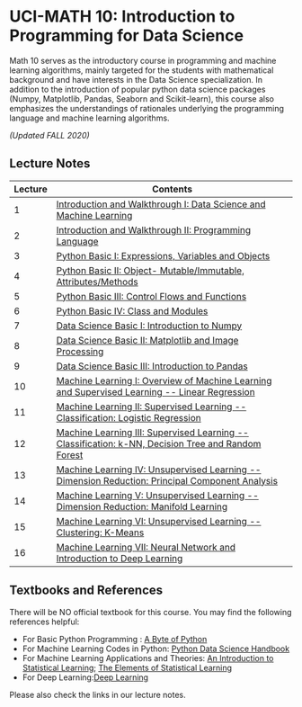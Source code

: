 # UCI-MATH 10: Introduction to Programming for Data Science
Math 10 serves as the introductory course in programming and machine learning algorithms, mainly targeted for the students with mathematical background and have interests in the Data Science specialization. In addition to the introduction of popular python data science packages (Numpy, Matplotlib, Pandas, Seaborn and Scikit-learn), this course also emphasizes the understandings of rationales underlying the programming language and machine learning algorithms.

*(Updated FALL 2020)*

## Lecture Notes
**Lecture** | **Contents**
------------| --------------
1 | [Introduction and Walkthrough I: Data Science and Machine Learning](https://github.com/cliffzhou92/UCI_MATH_10/blob/master/lecture/lec_1/lecture_1.ipynb)
2 | [Introduction and Walkthrough II: Programming Language](https://github.com/cliffzhou92/UCI_MATH_10/blob/master/lecture/lec_2/lecture_2.ipynb)
3 | [Python Basic I: Expressions, Variables and Objects](https://github.com/cliffzhou92/UCI_MATH_10/blob/master/lecture/lec_3/lecture_3.ipynb)
4 | [Python Basic II: Object- Mutable/Immutable, Attributes/Methods](https://github.com/cliffzhou92/UCI_MATH_10/blob/master/lecture/lec_4/lecture_4.ipynb)
5 | [Python Basic III: Control Flows and Functions](https://github.com/cliffzhou92/UCI_MATH_10/blob/master/lecture/lec_5/lecture_5.ipynb)
6 | [Python Basic IV: Class and Modules](https://github.com/cliffzhou92/UCI_MATH_10/blob/master/lecture/lec_6/lecture_6.ipynb)
7 | [Data Science Basic I: Introduction to Numpy](https://github.com/cliffzhou92/UCI_MATH_10/blob/master/lecture/lec_7/lecture_7.ipynb)
8 | [Data Science Basic II: Matplotlib and Image Processing](https://github.com/cliffzhou92/UCI_MATH_10/blob/master/lecture/lec_8/lecture_8.ipynb)
9 | [Data Science Basic III: Introduction to Pandas](https://github.com/cliffzhou92/UCI_MATH_10/blob/master/lecture/lec_9/lecture_9.ipynb)
10 | [Machine Learning I: Overview of Machine Learning and Supervised Learning -- Linear Regression](https://github.com/cliffzhou92/UCI_MATH_10/blob/master/lecture/lec_10/Lecture%2010.ipynb)
11 | [Machine Learning II: Supervised Learning -- Classification: Logistic Regression](https://github.com/cliffzhou92/UCI_MATH_10/blob/master/lecture/lec_11/Lecture%2011.ipynb)
12 | [Machine Learning III: Supervised Learning -- Classification: k-NN, Decision Tree and Random Forest](https://github.com/cliffzhou92/UCI_MATH_10/blob/master/lecture/lec_12/Lecture%2012.ipynb)
13 | [Machine Learning IV: Unsupervised Learning -- Dimension Reduction: Principal Component Analysis](https://github.com/cliffzhou92/UCI_MATH_10/blob/master/lecture/lec_13/Lecture%2013.ipynb)
14 | [Machine Learning V: Unsupervised Learning -- Dimension Reduction: Manifold Learning](https://github.com/cliffzhou92/UCI_MATH_10/blob/master/lecture/lec_14/Lecture%2014.ipynb)
15 | [Machine Learning VI: Unsupervised Learning --Clustering: K-Means](https://github.com/cliffzhou92/UCI_MATH_10/blob/master/lecture/lec_15/Lecture%2015.ipynb)
16 | [Machine Learning VII: Neural Network and Introduction to Deep Learning](https://github.com/cliffzhou92/UCI_MATH_10/blob/master/lecture/lec_16/Lecture%2016.ipynb)

## Textbooks and References
There will be NO official textbook for this course. You may find the following references helpful:
- For Basic Python Programming : [A Byte of Python](https://python.swaroopch.com/) 
- For Machine Learning Codes in Python: [Python Data Science Handbook](https://jakevdp.github.io/PythonDataScienceHandbook/)
- For Machine Learning Applications and Theories: [An Introduction to Statistical Learning](https://statlearning.com/); [The Elements of Statistical Learning](https://web.stanford.edu/~hastie/ElemStatLearn/)
- For Deep Learning:[Deep Learning](https://www.deeplearningbook.org/)

Please also check the links in our lecture notes.
